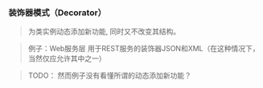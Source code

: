 ### 装饰器模式（Decorator）
> 为类实例动态添加新功能, 同时又不改变其结构。

> 例子：Web服务层 用于REST服务的装饰器JSON和XML（在这种情况下，当然仅应允许其中之一）

> TODO： 然而例子没有看懂所谓的动态添加新功能？
